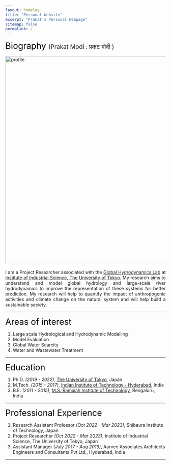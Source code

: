 ```yaml
---
layout: homelay
title: "Personal Website"
excerpt: "Prakat's Personal Webpage"
sitemap: false
permalink: /
---
```


<span style="font-size: 20pt; color:black"> Biography </span>
<span style="font-size: 14pt"> (Prakat Modi : प्रकट मोदी )</span><br>  
<img src="{{ site.url }}{{ site.baseurl }}/images/prakat.jpg" alt="profile" style="width: 650px; float: left; margin-left: 00px; margin-right: 20px; margin-bottom: 20px" /> <br>

<p style="text-align: justify">I am a Project Researcher associated with the <a href="https://global-hydrodynamics.github.io/">Global Hydrodynamics Lab</a> at <a href="https://www.iis.u-tokyo.ac.jp/en/">Institute of Industrial Science, <a href="https://www.u-tokyo.ac.jp/en/">The University of Tokyo</a>. My research aims to understand and model global hydrology and large-scale river hydrodynamics to improve the representation of these systems for better prediction. My research will help to quantify the impact of anthropogenic activities and climate change on the natural system and will help build a sustainable society.<br /></p>

---

<span style="font-size: 20pt; color:black"> Areas of interest </span>
1. Large scale Hydrological and Hydrodynamic Modelling <br>
2. Model Evaluation
3. Global Water Scarcity 
4. Water and Wastewater Treatment 

---

<span style="font-size: 20pt; color:Black"> Education </span>
1. Ph.D. *(2019 - 2022)*, [The University of Tokyo](https://www.u-tokyo.ac.jp/en/), Japan
2. M.Tech. *(2015 - 2017)*, [Indian Institute of Technology - Hyderabad](https://iith.ac.in/), India
3. B.E. *(2011 - 2015)*, [M.S. Ramaiah Institute of Technology](http://msrit.edu/), Bengaluru, India

---

<span style="font-size: 20pt; color:Black"> Professional Experience </span>
1. Research Assistant Professor *(Oct 2022 - Mar 2023)*, Shibaura Institute of Technology, Japan
2. Project Researcher *(Oct 2022 - Mar 2023)*, Institute of Industrial Science, The University of Tokyo, Japan
3. Assistant Manager *(July 2017 - Aug 2019)*, Aarvee Associates Architects Engineers and Consultants Pvt Ltd., Hyderabad, India


---
